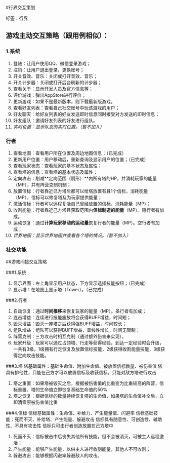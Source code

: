 #行界交互策划

标签：行界

## 游戏主动交互策略（跟用例相似）：

### 1.系统

1. 登陆：让用户使用QQ、微信登录游戏；
2. 注销：让用户退出登录，更换账号；
3. 开关音效、音乐：关闭或打开音效、音乐；
4. 开关计步器：关闭或打开后台刷新的计步器；
5. 查看关于：显示开发人员及官方信息等；
6. 评价游戏：弹出AppStore进行评价；
7. 更新游戏：如果不是最新版本，则下载最新版游戏。
8. 查看好友列表：查看自己社交账号中玩该游戏的用户；			
2. 好友聊天：给好友列表的好友发送即时信息同时接受对方发送的即时信息；	
3. 好友组队：邀请好友列表的好友进行组队。
4. *实时位置：显示队友的实时位置。（暂不加入）*

### 行者

1. 查看地图：查看用户所在位置及周边地图信息；（已完成）
2. 更新用户位置：用户移动后，重新查询及显示用户的位置；（已完成）
1. 查看玩家状态：查看玩家的基本状态及属性；
2. 查看塔的信息：查看塔的基本状态及属性；
3. 定向攻击：削减**定向范围（扇形）**内所有塔的HP，并消耗玩家的能量（MP），并有阵营克制机制；
4. 放置信标：行者靠近已方塔后都可以给塔放置有且1个信标，消耗能量（MP），信标可以修复塔及为玩家提供能量；
5. 激活信标：行者可以远程复活自己曾经放置的信标，消耗能量（MP）；
6. 收割能量：行者靠近己方塔且获取范围内**信标制造的能量**（MP）。隐行者有加成。
7. 运动恢复：通过**计算玩家移动的运动量**恢复行者的能量（MP）。空行者有加成；
8. *世界地图：显示世界地图并查看各个塔的情况。（暂不加入）*

### 社交功能



##游戏间接交互策略

###1.系统
1. 显示界面：左上角显示用户状态，下方显示选择技能按钮；（已完成）
2. 显示塔：在地图上显示塔（Tower）。（已完成）

###2.行者
1. 自动恢复：通过**时间推移**来恢复玩家的能量（MP）。圣行者有加成；
1. 连击增益：连续进行技能施放将会获得BUFF增益，时间短；
1. 毁灭增益：毁灭一座塔之后获得强BUFF增益，时间较长；
1. 组队增益：组队可以获得BUFF增益，呈线性增长，时间无限制；
1. 阵营克制：三方攻击时相互克制（通过额外伤害来实现）。
1. 玩家升级：玩家可以通过占领塔、行走等获得经验，到达一定经验时会升级，一共有3级，1级拥有行走恢复及放置信标技能，2级获得收割能量技能，3级获得定向攻击技能。

###3.塔
塔基础属性：基础生命值、附加生命值、被放置信标数量、被伤害值
塔具有排他性，只能在己方才可以放置信标及收获信标，只能对敌方塔进行攻击

1. 塔之重置：如果塔被毁灭之后，根据被伤害值的比重变为比重较高的阵营，信标重置、塔的生命值立即恢复基础生命值的50%
1. 塔之恢复：根据信标的数量持续恢复塔的生命值，如果塔的生命值补全后，立即清零原被伤害值比重

###4.信标
信标基础属性：生命值、补给力、产生能量值、闪避率
信标基础技能：死而不灭、补给塔、产生能量、躲避攻击
信标具有随意性、可创造性、辅助性、不具有攻击性
信标只可由行者创造放置在己方塔中

1. 死而不灭：信标被击中后丧失其他所有技能，但不会被消灭，可被主人远程激活；
1. 产生能量：能够产生能量，以供主人进行收割能量，其他人不可收割；
1. 躲避攻击：能够根据闪避率躲避敌人的攻击。

